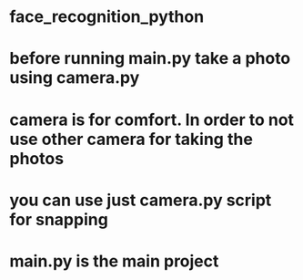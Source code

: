 # face_recognition_python

# before running main.py take a photo using camera.py

# camera is for comfort. In order to not use other camera for taking the photos 
# you can use just camera.py script for snapping

# main.py is the main project